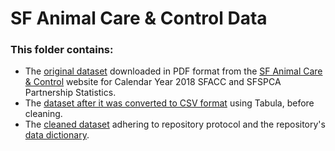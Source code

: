 # **SF Animal Care & Control Data** 

### **This folder contains:**

  - The [original dataset](Calendar-Year-2018-SFACC-and-SFSPCA-Partnership-Statistics.pdf) downloaded in PDF format from the [SF Animal Care & Control](https://www.sfanimalcare.org/about-us/shelter-statistics/) website for Calendar Year 2018 SFACC and SFSPCA Partnership Statistics.
  - The [dataset after it was converted to CSV format](tabula-Calendar-Year-2018-SFACC-and-SFSPCA-Partnership-Statistics.csv) using Tabula, before cleaning.
  - The [cleaned dataset](CLEANED-Calendar-Year-2018-SFACC-and-SFSPCA-Partnership-Statistics.csv) adhering to repository protocol and the repository's [data dictionary](https://github.com/csa21-549/AnimalAdoptionProtocol/blob/master/Data%20Transformations%20and%20Quality%20Criteria/Alsbury_DataDictionary_v.2.xlsx).

